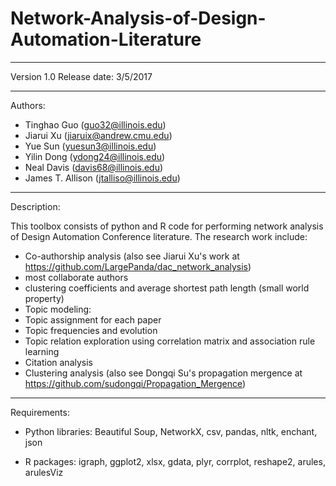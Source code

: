 # Network-Analysis-of-Design-Automation-Literature

-------------------------------------------------------------------------------
Version 1.0
Release date: 3/5/2017

--------------------------------------------------------------------------------
Authors: 
- Tinghao Guo (guo32@illinois.edu)
- Jiarui Xu (jiaruix@andrew.cmu.edu)
- Yue Sun (yuesun3@illinois.edu)
- Yilin Dong (ydong24@illinois.edu)
- Neal Davis (davis68@illinois.edu)
- James T. Allison (jtalliso@illinois.edu)

-------------------------------------------------------------------------------
Description:

This toolbox consists of python and R code for performing network analysis of
Design Automation Conference literature. The research work include:
- Co-authorship analysis (also see Jiarui Xu's work at https://github.com/LargePanda/dac_network_analysis)
 - most collaborate authors
 - clustering coefficients and average shortest path length (small world property)
- Topic modeling: 
 - Topic assignment for each paper
 - Topic frequencies and evolution
 - Topic relation exploration using correlation matrix and association rule learning
 - Citation analysis
 - Clustering analysis (also see Dongqi Su's propagation mergence at https://github.com/sudongqi/Propagation_Mergence)
 
-------------------------------------------------------------------------------
Requirements:

- Python libraries: Beautiful Soup, NetworkX, csv, pandas, nltk, enchant, json

- R packages: igraph, ggplot2, xlsx, gdata, plyr, corrplot, reshape2, arules, arulesViz
